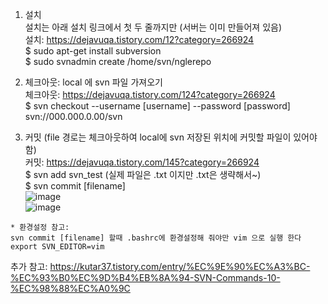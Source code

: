 1. 설치  
설치는 아래 설치 링크에서 첫 두 줄까지만 (서버는 이미 만들어져 있음)  
설치: https://dejavuqa.tistory.com/12?category=266924  
$ sudo apt-get install subversion  
$ sudo svnadmin create /home/svn/nglerepo  

2. 체크아웃: local 에 svn 파일 가져오기  
체크아웃: https://dejavuqa.tistory.com/124?category=266924  
$ svn checkout --username [username] --password [password] svn://000.000.0.00/svn  
3. 커밋 (file 경로는 체크아웃하여 local에 svn 저장된 위치에 커밋할 파일이 있어야함)  
커밋: https://dejavuqa.tistory.com/145?category=266924  
$ svn add svn_test (실제 파일은 .txt 이지만 .txt은 생략해서~)  
$ svn commit [filename]   
![image](https://user-images.githubusercontent.com/56099627/96854650-b472bb80-1496-11eb-9271-d4412e479813.png)  
![image](https://user-images.githubusercontent.com/56099627/96854364-5c3bb980-1496-11eb-84b0-2ca2b38cbb06.png)  
```
* 환경설정 참고: 
svn commit [filename] 할때 .bashrc에 환경설정해 줘야만 vim 으로 실행 한다
export SVN_EDITOR=vim 
```
추가 참고: https://kutar37.tistory.com/entry/%EC%9E%90%EC%A3%BC-%EC%93%B0%EC%9D%B4%EB%8A%94-SVN-Commands-10-%EC%98%88%EC%A0%9C  
